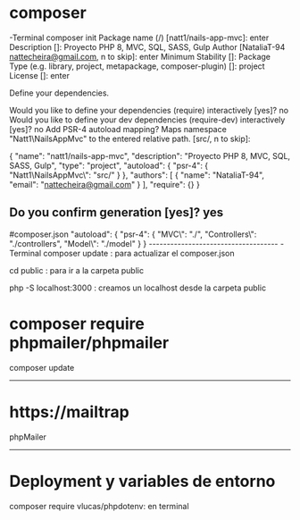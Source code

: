 # composer
-Terminal
composer init
Package name (<vendor>/<name>) [natt1/nails-app-mvc]: enter
Description []: Proyecto PHP 8, MVC, SQL, SASS, Gulp
Author [NataliaT-94 <nattecheira@gmail.com>, n to skip]: enter 
Minimum Stability []: 
Package Type (e.g. library, project, metapackage, composer-plugin) []: project
License []: enter

Define your dependencies.

Would you like to define your dependencies (require) interactively [yes]? no
Would you like to define your dev dependencies (require-dev) interactively [yes]? no
Add PSR-4 autoload mapping? Maps namespace "Natt1\NailsAppMvc" to the entered relative path. [src/, n to skip]:

{
    "name": "natt1/nails-app-mvc",
    "description": "Proyecto PHP 8, MVC, SQL, SASS, Gulp",
    "type": "project",
    "autoload": {
        "psr-4": {
            "Natt1\\NailsAppMvc\\": "src/"
        }
    },
    "authors": [
        {
            "name": "NataliaT-94",
            "email": "nattecheira@gmail.com"
        }
    ],
    "require": {}
}

Do you confirm generation [yes]? yes
------------------------------------

#composer.json
    "autoload": {
        "psr-4": {
            "MVC\\": "./",
            "Controllers\\": "./controllers",
            "Model\\": "./model"
        }
    }
    ------------------------------------
-Terminal
composer update : para actualizar el composer.json

cd public : para ir a la carpeta public

 php -S localhost:3000 : creamos un localhost desde la carpeta public
 
# composer require phpmailer/phpmailer
composer update

------------------------------------------
# https://mailtrap

phpMailer

-------------------------------------------
# Deployment y variables de entorno
composer require vlucas/phpdotenv: en terminal